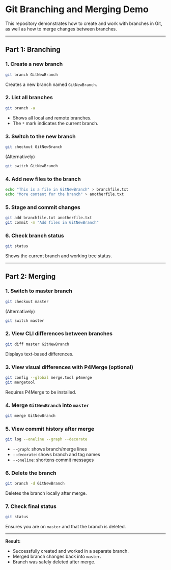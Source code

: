 # Git Branching and Merging Demo

This repository demonstrates how to create and work with branches in Git, as well as how to merge changes between branches.

---

## Part 1: Branching

### 1. Create a new branch
```bash
git branch GitNewBranch
```
Creates a new branch named `GitNewBranch`.

### 2. List all branches
```bash
git branch -a
```
- Shows all local and remote branches.
- The `*` mark indicates the current branch.

### 3. Switch to the new branch
```bash
git checkout GitNewBranch
```
(Alternatively)
```bash
git switch GitNewBranch
```

### 4. Add new files to the branch
```bash
echo "This is a file in GitNewBranch" > branchfile.txt
echo "More content for the branch" > anotherfile.txt
```

### 5. Stage and commit changes
```bash
git add branchfile.txt anotherfile.txt
git commit -m "Add files in GitNewBranch"
```

### 6. Check branch status
```bash
git status
```
Shows the current branch and working tree status.

---

## Part 2: Merging

### 1. Switch to master branch
```bash
git checkout master
```
(Alternatively)
```bash
git switch master
```

### 2. View CLI differences between branches
```bash
git diff master GitNewBranch
```
Displays text-based differences.

### 3. View visual differences with P4Merge (optional)
```bash
git config --global merge.tool p4merge
git mergetool
```
Requires P4Merge to be installed.

### 4. Merge `GitNewBranch` into `master`
```bash
git merge GitNewBranch
```

### 5. View commit history after merge
```bash
git log --oneline --graph --decorate
```
- `--graph`: shows branch/merge lines  
- `--decorate`: shows branch and tag names  
- `--oneline`: shortens commit messages

### 6. Delete the branch
```bash
git branch -d GitNewBranch
```
Deletes the branch locally after merge.

### 7. Check final status
```bash
git status
```
Ensures you are on `master` and that the branch is deleted.

---

**Result:**  
- Successfully created and worked in a separate branch.  
- Merged branch changes back into `master`.  
- Branch was safely deleted after merge.
